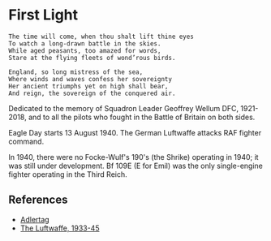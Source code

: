 # First Light

    The time will come, when thou shalt lift thine eyes
    To watch a long-drawn battle in the skies.
    While aged peasants, too amazed for words,
    Stare at the flying fleets of wond’rous birds.

    England, so long mistress of the sea,
    Where winds and waves confess her sovereignty
    Her ancient triumphs yet on high shall bear,
    And reign, the sovereign of the conquered air.

Dedicated to the memory of Squadron Leader Geoffrey Wellum DFC,
1921-2018, and to all the pilots who fought in the Battle of Britain on
both sides.

Eagle Day starts 13 August 1940. The German Luftwaffe attacks RAF fighter command.

In 1940, there were no Focke-Wulf's 190's (the Shrike) operating in
1940; it was still under development. Bf 109E (E for Emil) was the only
single-engine fighter operating in the Third Reich.

## References

* [Adlertag](https://en.wikipedia.org/wiki/Adlertag)
* [The Luftwaffe, 1933-45](http://www.ww2.dk/)
